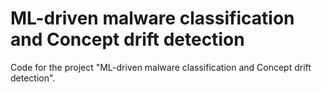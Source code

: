 # ML-driven malware classification and Concept drift detection

Code for the project "ML-driven malware classification and Concept drift detection".
